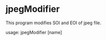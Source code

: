 jpegModifier
===========================================
This program modifies SOI and EOI of jpeg file.

usage: jpegModifier [name]
